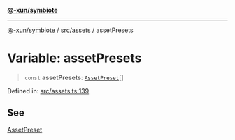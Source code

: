 [**@-xun/symbiote**](../../../README.md)

***

[@-xun/symbiote](../../../README.md) / [src/assets](../README.md) / assetPresets

# Variable: assetPresets

> `const` **assetPresets**: [`AssetPreset`](../enumerations/AssetPreset.md)[]

Defined in: [src/assets.ts:139](https://github.com/Xunnamius/symbiote/blob/35578a044f8aaee7e61e5dd07c97ef12b7559e4c/src/assets.ts#L139)

## See

[AssetPreset](../enumerations/AssetPreset.md)
